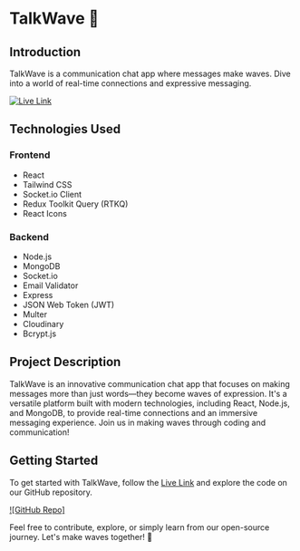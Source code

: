 # TalkWave 🌊

## Introduction
TalkWave is a communication chat app where messages make waves. Dive into a world of real-time connections and expressive messaging.

[![Live Link](https://img.icons8.com/dusk/64/000000/domain.png)](https://talkwave-lw7b.onrender.com/)

## Technologies Used

### Frontend
- React 
- Tailwind CSS 
- Socket.io Client 
- Redux Toolkit Query (RTKQ) 
- React Icons

### Backend
- Node.js
- MongoDB 
- Socket.io
- Email Validator 
- Express 
- JSON Web Token (JWT) 
- Multer
- Cloudinary
- Bcrypt.js

## Project Description
TalkWave is an innovative communication chat app that focuses on making messages more than just words—they become waves of expression. It's a versatile platform built with modern technologies, including React, Node.js, and MongoDB, to provide real-time connections and an immersive messaging experience. Join us in making waves through coding and communication!

## Getting Started
To get started with TalkWave, follow the [Live Link](https://talkwave-lw7b.onrender.com/) and explore the code on our GitHub repository.

[![GitHub Repo]]([https://github.com/your-username/TalkWave](https://github.com/abduleyousuf08/Chat-app))

Feel free to contribute, explore, or simply learn from our open-source journey. Let's make waves together! 🌊

